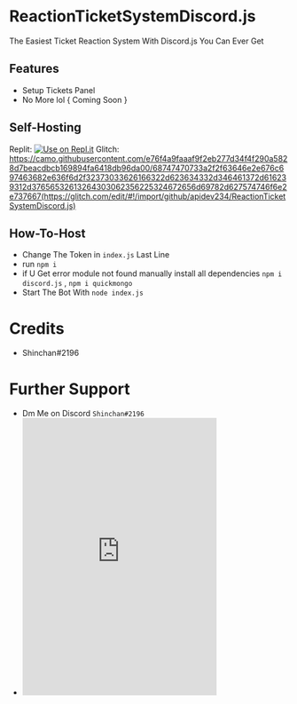 # ReactionTicketSystemDiscord.js
The Easiest Ticket Reaction System With Discord.js You Can Ever Get 


## Features 

- Setup Tickets Panel 
- No More lol { Coming Soon }


## Self-Hosting 
Replit: [![Use on Repl.it](https://repl.it/badge/github/ShinchanPlayZ/AdvancedWelcomer)](https://replit.com/github/apidev234/ReactionTicketSystemDiscord.js)
Glitch: https://camo.githubusercontent.com/e76f4a9faaaf9f2eb277d34f4f290a5828d7beacdbcb169894fa6418db96da00/68747470733a2f2f63646e2e676c697463682e636f6d2f32373033626166322d623634332d346461372d616239312d37656532613264303062356225324672656d69782d627574746f6e2e737667(https://glitch.com/edit/#!/import/github/apidev234/ReactionTicketSystemDiscord.js)

## How-To-Host 

- Change The Token in ```index.js``` Last Line
- run ` npm i `
- if U Get error module not found manually install all dependencies ` npm i discord.js ` , ` npm i quickmongo `
- Start The Bot With ` node index.js `

# Credits 
- Shinchan#2196

# Further Support 
- Dm Me on Discord ` Shinchan#2196 `
- <iframe src="https://discord.com/widget?id=842686904624611348&theme=dark" width="350" height="500" allowtransparency="true" frameborder="0" sandbox="allow-popups allow-popups-to-escape-sandbox allow-same-origin allow-scripts"></iframe>
